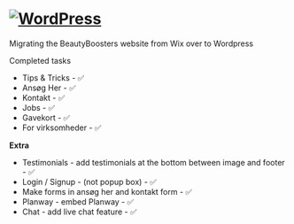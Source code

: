 
<h1 id="logo">
	<a href="https://wordpress.org/"><img alt="WordPress" src="https://static.wixstatic.com/media/504f22_eb7e91a162b2435386d04dc8a8e788f1~mv2.png/v1/fill/w_366,h_76,al_c,q_85,usm_0.66_1.00_0.01/bb_header_pink-sky.webp" /></a>
</h1>

Migrating the BeautyBoosters website from Wix over to Wordpress


Completed tasks

- Tips & Tricks - ✅
- Ansøg Her - ✅
- Kontakt - ✅
- Jobs - ✅
- Gavekort - ✅
- For virksomheder - ✅

**Extra**

- Testimonials - add testimonials at the bottom between image and footer - ✅
- Login / Signup - (not popup box) - ✅
- Make forms in ansøg her and kontakt form - ✅
- Planway - embed Planway - ✅
- Chat - add live chat feature - ✅
